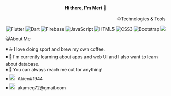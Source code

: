 <h4 align="center">Hi there, I'm Mert 👋</h4>
<p align='right'>⚙️Technologies & Tools</p>
<p align="right"> 
 <img  alt="Flutter" src="https://img.shields.io/badge/Flutter-%2302569B.svg?style=for-the-badge&logo=Flutter&logoColor=white"/>
 <img  alt="Dart" src="https://img.shields.io/badge/dart-%230175C2.svg?style=for-the-badge&logo=dart&logoColor=white"/>
 <img  alt="Firebase" src="https://img.shields.io/badge/firebase-%23039BE5.svg?style=for-the-badge&logo=firebase"/>
 <img  alt="JavaScript" src="https://img.shields.io/badge/javascript-%23323330.svg?style=for-the-badge&logo=javascript&logoColor=%23F7DF1E"/>
 <img  alt="HTML5" src="https://img.shields.io/badge/html5-%23E34F26.svg?style=for-the-badge&logo=html5&logoColor=white"/>
 <img  alt="CSS3" src="https://img.shields.io/badge/css3-%231572B6.svg?style=for-the-badge&logo=css3&logoColor=white"/>
 <img  alt="Bootstrap" src="https://img.shields.io/badge/bootstrap-%23563D7C.svg?style=for-the-badge&logo=bootstrap&logoColor=white"/>
 <img src="https://img.shields.io/badge/VisualStudioCode-0078d7.svg?style=for-the-badge&logo=visual-studio-code&logoColor=white"/>
 </p>
<p align='left'>😺About Me</p>

<p align="left"> 
◾ ☕ I love doing sport and brew my own coffee. <br>
◾ 🌱 I'm currently learning about apps and web UI and I also want to learn about database.<br>
◾ 💬 You can always reach me out for anything!<br>
◾ <img src="https://i.imgur.com/62IuQAp.png" width=20> &nbsp;Akien#1944 <br>
◾ <img src="https://i.imgur.com/TsoLODG.png" width=20> &nbsp;akameg72@gmail.com <br>

</p>
